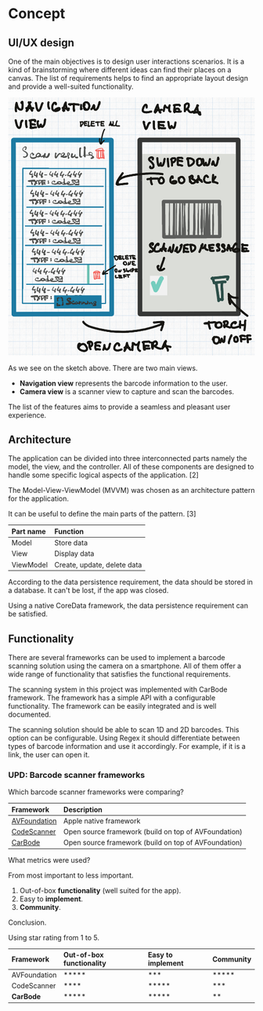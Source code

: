 # Concept

## UI/UX design

One of the main objectives is to design user interactions scenarios. It is a kind of brainstorming where different ideas can find their places on a canvas. The list of requirements helps to find an appropriate layout design and provide a well-suited functionality.

![Sketch: user interface and user experience design](Images/ui_ux_sketch.png)

As we see on the sketch above. There are two main views.

-   **Navigation view** represents the barcode information to the user.
-   **Camera view** is a scanner view to capture and scan the barcodes.

The list of the features aims to provide a seamless and pleasant user experience.

## Architecture

The application can be divided into three interconnected parts namely the model, the view, and the controller. All of these components are designed to handle some specific logical aspects of the application. [2]

The Model-View-ViewModel (MVVM) was chosen as an architecture pattern for the application.

It can be useful to define the main parts of the pattern. [3]

| Part name | Function                    |
| :-------- | :-------------------------- |
| Model     | Store data                  |
| View      | Display data                |
| ViewModel | Create, update, delete data |

According to the data persistence requirement, the data should be stored in a database. It can't be lost, if the app was closed.

Using a native CoreData framework, the data persistence requirement can be satisfied.

## Functionality

There are several frameworks can be used to implement a barcode scanning solution using the camera on a smartphone. All of them offer a wide range of functionality that satisfies the functional requirements.

The scanning system in this project was implemented with CarBode framework. The framework has a simple API with a configurable functionality. The framework can be easily integrated and is well documented.

The scanning solution should be able to scan 1D and 2D barcodes. This option can be configurable. Using Regex it should differentiate between types of barcode information and use it accordingly. For example, if it is a link, the user can open it.

### UPD: Barcode scanner frameworks

Which barcode scanner frameworks were comparing?

| Framework | Description |
| :-------- | :---------- |
| [AVFoundation](https://developer.apple.com/av-foundation/) | Apple native framework |
| [CodeScanner](https://github.com/twostraws/CodeScanner) | Open source framework (build on top of AVFoundation) |
| [CarBode](https://github.com/heart/CarBode-Barcode-Scanner-For-SwiftUI) | Open source framework (build on top of AVFoundation) |

What metrics were used?

From most important to less important.

1.  Out-of-box **functionality** (well suited for the app).
2.  Easy to **implement**.
3.  **Community**.

Conclusion.

Using star rating from 1 to 5.

| Framework    | Out-of-box functionality | Easy to implement | Community  |
|:-------------|:-------------------------|:------------------|:-----------|
| AVFoundation | \*\*\*\*\*               | \*\*\*            | \*\*\*\*\* |
| CodeScanner  | \*\*\*\*                 | \*\*\*\*\*        | \*\*\*     |
| **CarBode**  | \*\*\*\*\*               | \*\*\*\*\*        | \*\*       |
